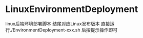 # LinuxEnvironmentDeployment
linux后端环境部署脚本
结尾对应Linux发布版本
直接运行./EnvironmentDeployment-xxx.sh 后按提示操作即可
